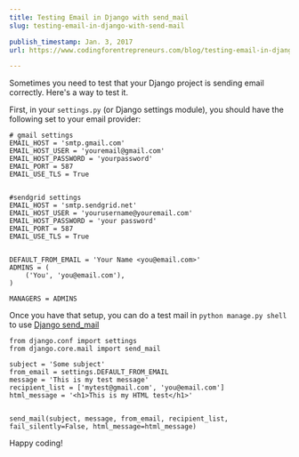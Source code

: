 ```yaml
---
title: Testing Email in Django with send_mail
slug: testing-email-in-django-with-send-mail

publish_timestamp: Jan. 3, 2017
url: https://www.codingforentrepreneurs.com/blog/testing-email-in-django-with-send-mail/

---
```



Sometimes you need to test that your Django project is sending email correctly. Here's a way to test it.

First, in your `settings.py` (or Django settings module), you should have the following set to your email provider:

```
# gmail settings
EMAIL_HOST = 'smtp.gmail.com'
EMAIL_HOST_USER = 'youremail@gmail.com' 
EMAIL_HOST_PASSWORD = 'yourpassword'
EMAIL_PORT = 587
EMAIL_USE_TLS = True


#sendgrid settings
EMAIL_HOST = 'smtp.sendgrid.net'
EMAIL_HOST_USER = 'yourusername@youremail.com'
EMAIL_HOST_PASSWORD = 'your password'
EMAIL_PORT = 587
EMAIL_USE_TLS = True


DEFAULT_FROM_EMAIL = 'Your Name <you@email.com>'
ADMINS = (
    ('You', 'you@email.com'),
)

MANAGERS = ADMINS

```

Once you have that setup, you can do a test mail in `python manage.py shell` to use [Django send_mail](https://docs.djangoproject.com/en/1.10/topics/email/#send-mail)

```
from django.conf import settings
from django.core.mail import send_mail

subject = 'Some subject'
from_email = settings.DEFAULT_FROM_EMAIL
message = 'This is my test message'
recipient_list = ['mytest@gmail.com', 'you@email.com']
html_message = '<h1>This is my HTML test</h1>'


send_mail(subject, message, from_email, recipient_list, fail_silently=False, html_message=html_message)

```

Happy coding!
